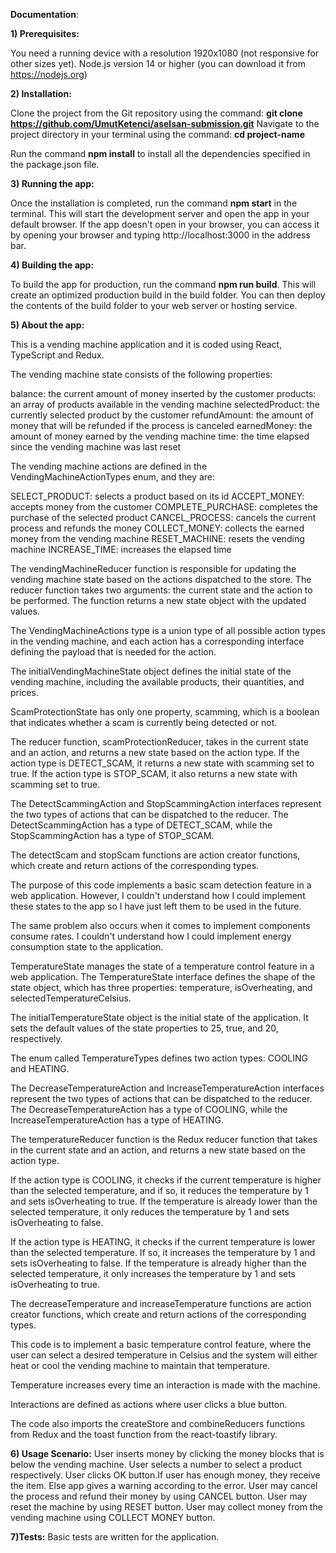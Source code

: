 **Documentation**:

**1) Prerequisites:**

You need a running device with a resolution 1920x1080 (not responsive for other sizes yet).
Node.js version 14 or higher (you can download it from https://nodejs.org)

**2) Installation:**

Clone the project from the Git repository using the command: **git clone https://github.com/UmutKetenci/aselsan-submission.git**
Navigate to the project directory in your terminal using the command: **cd project-name**

Run the command **npm install** to install all the dependencies specified in the package.json file.

**3) Running the app:**

Once the installation is completed, run the command **npm start** in the terminal. This will start the development server and open the app in your default browser.
If the app doesn't open in your browser, you can access it by opening your browser and typing http://localhost:3000 in the address bar.

**4) Building the app:**

To build the app for production, run the command **npm run build**. This will create an optimized production build in the build folder.
You can then deploy the contents of the build folder to your web server or hosting service.

**5) About the app:**

This is a vending machine application and it is coded using React, TypeScript and Redux.

The vending machine state consists of the following properties:

balance: the current amount of money inserted by the customer
products: an array of products available in the vending machine
selectedProduct: the currently selected product by the customer
refundAmount: the amount of money that will be refunded if the process is canceled
earnedMoney: the amount of money earned by the vending machine
time: the time elapsed since the vending machine was last reset

The vending machine actions are defined in the VendingMachineActionTypes enum, and they are:

SELECT_PRODUCT: selects a product based on its id
ACCEPT_MONEY: accepts money from the customer
COMPLETE_PURCHASE: completes the purchase of the selected product
CANCEL_PROCESS: cancels the current process and refunds the money
COLLECT_MONEY: collects the earned money from the vending machine
RESET_MACHINE: resets the vending machine
INCREASE_TIME: increases the elapsed time

The vendingMachineReducer function is responsible for updating the vending machine state based on the actions dispatched to the store. The reducer function takes two arguments: the current state and the action to be performed. The function returns a new state object with the updated values.

The VendingMachineActions type is a union type of all possible action types in the vending machine, and each action has a corresponding interface defining the payload that is needed for the action.

The initialVendingMachineState object defines the initial state of the vending machine, including the available products, their quantities, and prices.

ScamProtectionState has only one property, scamming, which is a boolean that indicates whether a scam is currently being detected or not.

The reducer function, scamProtectionReducer, takes in the current state and an action, and returns a new state based on the action type. If the action type is DETECT_SCAM, it returns a new state with scamming set to true. If the action type is STOP_SCAM, it also returns a new state with scamming set to true.

The DetectScammingAction and StopScammingAction interfaces represent the two types of actions that can be dispatched to the reducer. The DetectScammingAction has a type of DETECT_SCAM, while the StopScammingAction has a type of STOP_SCAM.

The detectScam and stopScam functions are action creator functions, which create and return actions of the corresponding types.

The purpose of this code implements a basic scam detection feature in a web application. However, I couldn't understand how I could implement these states to the app so I have just left them to be used in the future.

The same problem also occurs when it comes to implement components consume rates. I couldn't understand how I could implement energy consumption state to the application.

TemperatureState manages the state of a temperature control feature in a web application. The TemperatureState interface defines the shape of the state object, which has three properties: temperature, isOverheating, and selectedTemperatureCelsius.

The initialTemperatureState object is the initial state of the application. It sets the default values of the state properties to 25, true, and 20, respectively.

The enum called TemperatureTypes defines two action types: COOLING and HEATING.

The DecreaseTemperatureAction and IncreaseTemperatureAction interfaces represent the two types of actions that can be dispatched to the reducer. The DecreaseTemperatureAction has a type of COOLING, while the IncreaseTemperatureAction has a type of HEATING.

The temperatureReducer function is the Redux reducer function that takes in the current state and an action, and returns a new state based on the action type.

If the action type is COOLING, it checks if the current temperature is higher than the selected temperature, and if so, it reduces the temperature by 1 and sets isOverheating to true. If the temperature is already lower than the selected temperature, it only reduces the temperature by 1 and sets isOverheating to false.

If the action type is HEATING, it checks if the current temperature is lower than the selected temperature. If so, it increases the temperature by 1 and sets isOverheating to false. If the temperature is already higher than the selected temperature, it only increases the temperature by 1 and sets isOverheating to true.

The decreaseTemperature and increaseTemperature functions are action creator functions, which create and return actions of the corresponding types.

This code is to implement a basic temperature control feature, where the user can select a desired temperature in Celsius and the system will either heat or cool the vending machine to maintain that temperature.

Temperature increases every time an interaction is made with the machine.

Interactions are defined as actions where user clicks a blue button.

The code also imports the createStore and combineReducers functions from Redux and the toast function from the react-toastify library.

**6) Usage Scenario:**
User inserts money by clicking the money blocks that is below the vending machine.
User selects a number to select a product respectively.
User clicks OK button.If user has enough money, they receive the item. Else app gives a warning according to the error.
User may cancel the process and refund their money by using CANCEL button.
User may reset the machine by using RESET button.
User may collect money from the vending machine using COLLECT MONEY button.

**7)Tests:**
Basic tests are written for the application.

